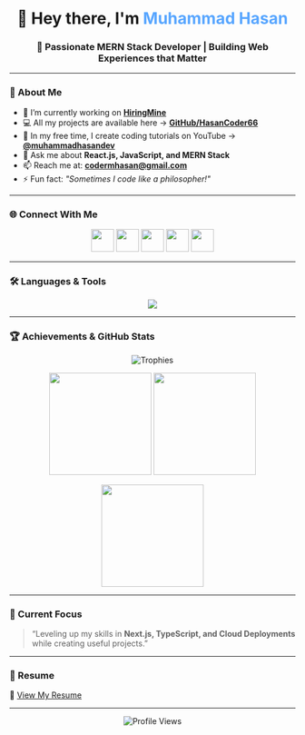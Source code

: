 <!-- Modern Dark Theme Profile by ChatGPT for Muhammad Hasan -->

<h1 align="center">👋 Hey there, I'm <span style="color:#58a6ff;">Muhammad Hasan</span></h1>
<h3 align="center">🚀 Passionate MERN Stack Developer | Building Web Experiences that Matter</h3>

---

### 💫 About Me

- 🔭 I’m currently working on [**HiringMine**](https://www.hiringmine.com/)
- 💻 All my projects are available here → [**GitHub/HasanCoder66**](https://github.com/HasanCoder66)
- 🎥 In my free time, I create coding tutorials on YouTube → [**@muhammadhasandev**](https://www.youtube.com/@muhammadhasandev)
- 💬 Ask me about **React.js, JavaScript, and MERN Stack**
- 📫 Reach me at: **codermhasan@gmail.com**
- ⚡ Fun fact: *"Sometimes I code like a philosopher!"*

---

### 🌐 Connect With Me
<p align="center">
  <a href="https://www.linkedin.com/in/hasancoder66/" target="_blank"><img src="https://skillicons.dev/icons?i=linkedin" height="40" /></a>
  <a href="https://web.facebook.com/HasanCoder66" target="_blank"><img src="https://skillicons.dev/icons?i=facebook" height="40" /></a>
  <a href="https://www.instagram.com/hasancoder66/" target="_blank"><img src="https://skillicons.dev/icons?i=instagram" height="40" /></a>
  <a href="https://www.youtube.com/@hasanscode" target="_blank"><img src="https://skillicons.dev/icons?i=youtube" height="40" /></a>
  <a href="https://leetcode.com/codermhasn" target="_blank"><img src="https://skillicons.dev/icons?i=leetcode" height="40" /></a>
</p>

---

### 🛠️ Languages & Tools
<p align="center">
  <img src="https://skillicons.dev/icons?i=html,css,js,ts,react,nextjs,nodejs,express,mongodb,redux,tailwind,bootstrap,firebase,git,postman,illustrator" />
</p>

---

### 🏆 Achievements & GitHub Stats
<p align="center">
  <img src="https://github-profile-trophy.vercel.app/?username=HasanCoder66&theme=darkhub&row=1&margin-w=15" alt="Trophies" />
</p>

<p align="center">
  <img src="https://github-readme-stats.vercel.app/api?username=HasanCoder66&show_icons=true&theme=tokyonight" height="180"/>
  <img src="https://github-readme-stats.vercel.app/api/top-langs/?username=HasanCoder66&layout=compact&theme=tokyonight" height="180"/>
</p>

<p align="center">
  <img src="https://streak-stats.demolab.com?user=HasanCoder66&theme=tokyonight" height="180" />
</p>

---

### 🧠 Current Focus
> “Leveling up my skills in **Next.js, TypeScript, and Cloud Deployments** while creating useful projects.”

---

### 💼 Resume
📄 [View My Resume](https://drive.google.com/file/d/1KrllxxgMv-FzwpfggjAgUoTBc0hRxnG8/view?usp=sharing)

---

<p align="center">
  <img src="https://komarev.com/ghpvc/?username=hasancoder66&label=Profile+Views&color=58a6ff&style=flat-square" alt="Profile Views"/>
</p>
